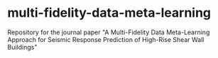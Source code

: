 # multi-fidelity-data-meta-learning
Repository for the journal paper "A Multi-Fidelity Data Meta-Learning Approach for Seismic Response Prediction of High-Rise Shear Wall Buildings"
